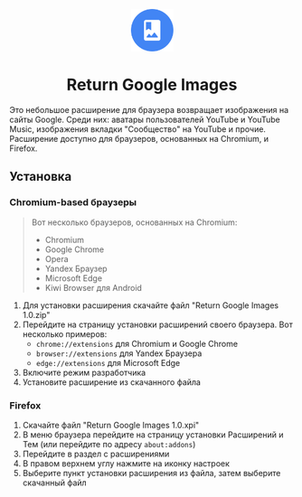 <p align="center">
    <img src="Firefox/icon-128.png" width="75px"/>
</p>

<h1 align="center">
    Return Google Images
</h1>

Это небольшое расширение для браузера возвращает изображения на сайты Google. Среди них: аватары пользователей YouTube и YouTube Music, изображения вкладки "Сообщество" на YouTube и прочие. Расширение доступно для браузеров, основанных на Chromium, и Firefox.

## Установка

### Chromium-based браузеры

> Вот несколько браузеров, основанных на Chromium:
> - Chromium
> - Google Chrome
> - Opera
> - Yandex Браузер
> - Microsoft Edge
> - Kiwi Browser для Android

1. Для установки расширения скачайте файл "Return Google Images 1.0.zip"
2. Перейдите на страницу установки расширений своего браузера. Вот несколько примеров:
    - `chrome://extensions` для Chromium и Google Chrome
    - `browser://extensions` для Yandex Браузера
    - `edge://extensions` для Microsoft Edge
3. Включите режим разработчика
4. Установите расширение из скачанного файла

### Firefox

1. Скачайте файл "Return Google Images 1.0.xpi"
2. В меню браузера перейдите на страницу установки Расширений и Тем (или перейдите по адресу `about:addons`)
3. Перейдите в раздел с расширениями
4. В правом верхнем углу нажмите на иконку настроек
5. Выберите пункт установки расширения из файла, затем выберите скачанный файл
